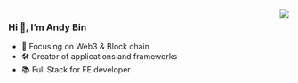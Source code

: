 <img align="right" src="https://github-readme-stats.vercel.app/api?username=andybin-cn&count_private=true" />


### Hi 👋,  I’m Andy Bin

- 🧐 Focusing on Web3 & Block chain
- 🛠 Creator of applications and frameworks
- 📚 Full Stack for FE developer

